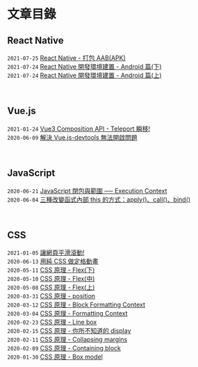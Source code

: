 # 文章目錄

## React Native
`2021-07-25` [React Native - 打包 AAB(APK)](https://yachen168.github.io/article/rn-apk.html)<br>
`2021-07-24` [React Native 開發環境建置 - Android 篇(下)](https://yachen168.github.io/article/rn-hello-world.html)<br>
`2021-07-24` [React Native 開發環境建置 - Android 篇(上)](https://yachen168.github.io/article/rn-environment-android.html)<br>

<br>

## Vue.js
`2021-01-24` [Vue3 Composition API - Teleport 瞬移!](https://yachen168.github.io/article/composition-api-teleport.html)<br>
`2020-06-09` [解決 Vue.js-devtools 無法開啟問題](https://yachen168.github.io/article/vue-devtools%E7%84%A1%E6%B3%95%E9%96%8B%E5%95%9F.html#more)

<br>

## JavaScript
`2020-06-21` [JavaScript 閉包與範圍 ── Execution Context](https://yachen168.github.io/article/JavaScript%E9%96%89%E5%8C%85%E8%88%87%E7%AF%84%E5%9C%8Dexecution-context.html#more)<br>
`2020-06-04` [三種改變函式內部 this 的方式：apply()、call()、bind()](https://yachen168.github.io/article/%E6%94%B9%E8%AE%8A%E5%87%BD%E5%BC%8F%E7%9A%84this.html)<br>

<br>

## CSS
`2021-01-05` [讓網頁平滑滾動!](https://yachen168.github.io/article/Smooth-Scrolling.html)<br>
`2020-06-13` [用純 CSS 做定格動畫](https://yachen168.github.io/article/%E7%94%A8%E7%B4%94CSS%E5%81%9A%E5%AE%9A%E6%A0%BC%E5%8B%95%E7%95%AB.html#more)<br>
`2020-05-11` [CSS 原理 - Flex(下)](https://yachen168.github.io/article/Flex3.html)<br>
`2020-05-10` [CSS 原理 - Flex(中)](https://yachen168.github.io/article/Flex2.html)<br>
`2020-05-08` [CSS 原理 - Flex(上)](https://yachen168.github.io/article/Flex.html)<br>
`2020-03-31` [CSS 原理 - position](https://yachen168.github.io/article/Position.html)<br>
`2020-03-12` [CSS 原理 - Block Formatting Context](https://yachen168.github.io/article/Block-formatting-context.html)<br>
`2020-03-04` [CSS 原理 - Formatting Context](https://yachen168.github.io/article/Formatting-context.html)<br>
`2020-02-23` [CSS 原理 - Line box](https://yachen168.github.io/article/LineBox.html)<br>
`2020-02-15` [CSS 原理 - 你所不知道的 display](https://yachen168.github.io/article/display.html)<br>
`2020-02-11` [CSS 原理 - Collapsing margins](https://yachen168.github.io/article/Collapsing-margins.html)<br>
`2020-02-09` [CSS 原理 - Containing block](https://yachen168.github.io/article/Containing-block.html)<br>
`2020-01-30` [CSS 原理 - Box model](https://yachen168.github.io/article/box-model.html)<br>
